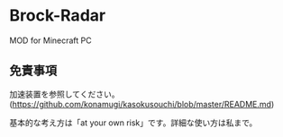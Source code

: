 # Brock-Radar
MOD for Minecraft PC

## 免責事項
加速装置を参照してください。
(https://github.com/konamugi/kasokusouchi/blob/master/README.md)

基本的な考え方は「at your own risk」です。詳細な使い方は私まで。
